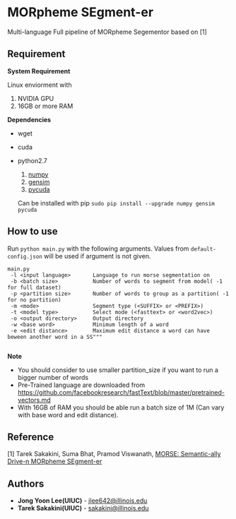 # MORpheme SEgment-er

Multi-language Full pipeline of MORpheme Segementor based on [1]

## Requirement

**System Requirement**

Linux enviorment with

1. NVIDIA GPU
2. 16GB or more RAM

**Dependencies**

* wget
* cuda
* python2.7

    1. [numpy](http://www.numpy.org/)
    2. [gensim](https://radimrehurek.com/gensim/)
    3. [pycuda](https://documen.tician.de/pycuda/)
    
    Can be installed with pip `sudo pip install --upgrade numpy gensim pycuda`

## How to use

Run `python main.py` with the following arguments. Values from `default-config.json` will be used if argument is not given.

```
main.py
 -l <input language>       Language to run morse segmentation on
 -b <batch size>           Number of words to segment from model( -1 for full dataset)
 -p <partition size>       Number of words to group as a partition( -1 for no partition)
 -m <mode>                 Segment type (<SUFFIX> or <PREFIX>)
 -t <model type>           Select mode (<fasttext> or <word2vec>)
 -o <output directory>     Output directory
 -w <base word>            Minimum length of a word
 -e <edit distance>        Maximum edit distance a word can have beween another word in a SS""" 


```
**Note**

* You should consider to use smaller partition_size if you want to run a bigger number of words
* Pre-Trained language are downloaded from https://github.com/facebookresearch/fastText/blob/master/pretrained-vectors.md 
* With 16GB of RAM you should be able run a batch size of 1M (Can vary with base word and edit distance).

## Reference

[1] Tarek Sakakini, Suma Bhat, Pramod Viswanath, [MORSE: Semantic-ally Drive-n MORpheme SEgment-er](https://arxiv.org/abs/1702.02212)
 
## Authors

* **Jong Yoon Lee(UIUC)** - jlee642@illinois.edu
* **Tarek Sakakini(UIUC)** - sakakini@illinois.edu

